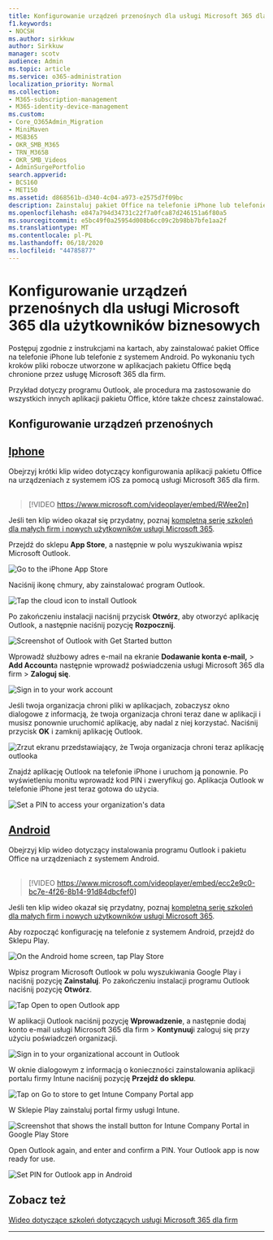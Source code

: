 ```yaml
---
title: Konfigurowanie urządzeń przenośnych dla usługi Microsoft 365 dla użytkowników biznesowych
f1.keywords:
- NOCSH
ms.author: sirkkuw
author: Sirkkuw
manager: scotv
audience: Admin
ms.topic: article
ms.service: o365-administration
localization_priority: Normal
ms.collection:
- M365-subscription-management
- M365-identity-device-management
ms.custom:
- Core_O365Admin_Migration
- MiniMaven
- MSB365
- OKR_SMB_M365
- TRN_M365B
- OKR_SMB_Videos
- AdminSurgePortfolio
search.appverid:
- BCS160
- MET150
ms.assetid: d868561b-d340-4c04-a973-e2575d7f09bc
description: Zainstaluj pakiet Office na telefonie iPhone lub telefonie z systemem Android, a pliki służbowe w aplikacjach pakietu Office będą chronione przez usługę Microsoft 365 dla firm.
ms.openlocfilehash: e847a794d34731c22f7a0fca87d246151a6f80a5
ms.sourcegitcommit: e5bc49f0a25954d008b6cc09c2b98bb7bfe1aa2f
ms.translationtype: MT
ms.contentlocale: pl-PL
ms.lasthandoff: 06/18/2020
ms.locfileid: "44785877"
---
```

# <a name="set-up-mobile-devices-for-microsoft-365-for-business-users"></a>Konfigurowanie urządzeń przenośnych dla usługi Microsoft 365 dla użytkowników biznesowych

Postępuj zgodnie z instrukcjami na kartach, aby zainstalować pakiet Office na telefonie iPhone lub telefonie z systemem Android. Po wykonaniu tych kroków pliki robocze utworzone w aplikacjach pakietu Office będą chronione przez usługę Microsoft 365 dla firm.

Przykład dotyczy programu Outlook, ale procedura ma zastosowanie do wszystkich innych aplikacji pakietu Office, które także chcesz zainstalować.
  
## <a name="set-up-mobile-devices"></a>Konfigurowanie urządzeń przenośnych

## <a name="iphone"></a>[Iphone](#tab/iPhone)
  
Obejrzyj krótki klip wideo dotyczący konfigurowania aplikacji pakietu Office na urządzeniach z systemem iOS za pomocą usługi Microsoft 365 dla firm.<br><br>

> [!VIDEO https://www.microsoft.com/videoplayer/embed/RWee2n] 

Jeśli ten klip wideo okazał się przydatny, poznaj [kompletną serię szkoleń dla małych firm i nowych użytkowników usługi Microsoft 365](https://support.microsoft.com/office/6ab4bbcd-79cf-4000-a0bd-d42ce4d12816).

Przejdź do sklepu **App Store**, a następnie w polu wyszukiwania wpisz Microsoft Outlook.
  
![Go to the iPhone App Store](../media/886913de-76e5-4883-8ed0-4eb3ec06188f.png)
  
Naciśnij ikonę chmury, aby zainstalować program Outlook.
  
![Tap the cloud icon to install Outlook](../media/665e1620-948a-4ab8-b914-dca49530142c.png)
  
Po zakończeniu instalacji naciśnij przycisk **Otwórz**, aby otworzyć aplikację Outlook, a następnie naciśnij pozycję **Rozpocznij**.
  
![Screenshot of Outlook with Get Started button](../media/005bedec-ae50-4d75-b3bb-e7cef9e2561c.png)
  
Wprowadź służbowy adres e-mail na ekranie **Dodawanie konta e-mail,** \> **Add Account**a następnie wprowadź poświadczenia usługi Microsoft 365 dla firm \> **Zaloguj się**.
  
![Sign in to your work account](../media/3cef1fb5-7bec-4d3d-8542-872b731ce19f.png)
  
Jeśli twoja organizacja chroni pliki w aplikacjach, zobaczysz okno dialogowe z informacją, że twoja organizacja chroni teraz dane w aplikacji i musisz ponownie uruchomić aplikację, aby nadal z niej korzystać. Naciśnij przycisk **OK** i zamknij aplikację Outlook. 
  
![Zrzut ekranu przedstawiający, że Twoja organizacja chroni teraz aplikację outlooka](../media/fb4c1c84-b1e9-42e1-8070-c13dcf79fb09.png)
  
Znajdź aplikację Outlook na telefonie iPhone i uruchom ją ponownie. Po wyświetleniu monitu wprowadź kod PIN i zweryfikuj go. Aplikacja Outlook w telefonie iPhone jest teraz gotowa do użycia.
  
![Set a PIN to access your organization's data](../media/64f2630b-3164-47a4-9dd6-ca0c29ed5fb3.png)
  
## <a name="android"></a>[Android](#tab/Android)
  
Obejrzyj klip wideo dotyczący instalowania programu Outlook i pakietu Office na urządzeniach z systemem Android.<br><br>

> [!VIDEO https://www.microsoft.com/videoplayer/embed/ecc2e9c0-bc7e-4f26-8b14-91d84dbcfef0] 

Jeśli ten klip wideo okazał się przydatny, poznaj [kompletną serię szkoleń dla małych firm i nowych użytkowników usługi Microsoft 365](https://support.microsoft.com/office/6ab4bbcd-79cf-4000-a0bd-d42ce4d12816).

Aby rozpocząć konfigurację na telefonie z systemem Android, przejdź do Sklepu Play.
  
![On the Android home screen, tap Play Store](../media/93df88e7-c778-40e1-b35e-868ca6e97f6c.png)
  
Wpisz program Microsoft Outlook w polu wyszukiwania Google Play i naciśnij pozycję **Zainstaluj**. Po zakończeniu instalacji programu Outlook naciśnij pozycję **Otwórz**.
  
![Tap Open to open Outlook app](../media/8b4c5937-8875-4b5a-a5b6-b8c6c9cd6240.png)
  
W aplikacji Outlook naciśnij pozycję **Wprowadzenie**, a następnie dodaj konto e-mail usługi Microsoft 365 dla firm \> **Kontynuuj**i zaloguj się przy użyciu poświadczeń organizacji.
  
![Sign in to your organizational account in Outlook](../media/18f67c66-4bab-4b99-94bd-080839312e29.png)
  
W oknie dialogowym z informacją o konieczności zainstalowania aplikacji portalu firmy Intune naciśnij pozycję **Przejdź do sklepu**.
  
![Tap on Go to store to get Intune Company Portal app](../media/a702d712-5622-45dd-a511-b1adaee63071.png)
  
W Sklepie Play zainstaluj portal firmy usługi Intune.
  
![Screenshot that shows the install button for Intune Company Portal in Google Play Store](../media/5e0408f2-3f37-44dd-80ed-13ca2ac6df0c.png)
  
Open Outlook again, and enter and confirm a PIN. Your Outlook app is now ready for use.
  
![Set  PIN for Outlook app in Android](../media/edb91afb-f1ed-451a-bc6b-8ccba664e055.png)

## <a name="see-also"></a>Zobacz też

[Wideo dotyczące szkoleń dotyczących usługi Microsoft 365 dla firm](https://support.microsoft.com/office/6ab4bbcd-79cf-4000-a0bd-d42ce4d12816)

---
